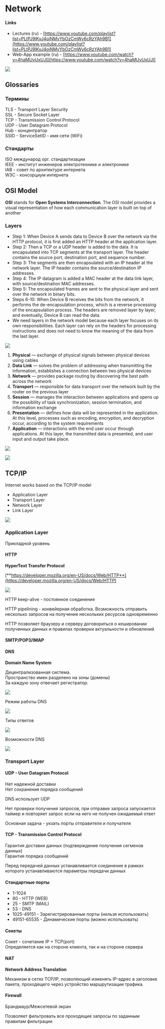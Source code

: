 # Network

#### Links

- Lectures (ru) - [https://www.youtube.com/playlist?list=PLtPJ9lKvJ4oiNMvYbOzCmWy6cRzYAh9B1](https://www.youtube.com/playlist?list=PLtPJ9lKvJ4oiNMvYbOzCmWy6cRzYAh9B1)
- Web-App example (ru) - [https://www.youtube.com/watch?v=4haMUvUxUJI](https://www.youtube.com/watch?v=4haMUvUxUJI)

![](../../../aaa-assets/network-9.jpg)

## Glossaries

### Термины

TLS - Transport Layer Security\
SSL - Secure Socket Layer\
TCP - Transmission Control Protocol\
UDP - User Datagram Protocol\
Hub - концентратор\
SSID - ServiceSetID - имя сети (WiFi)

### Стандарты

ISO международ орг. стандартизации\
IEEE - институт инженеров электротехнике и электронике\
IAB - совет по архитектуре интернета\
W3C - консорциум интернета

## OSI Model

**OSI** stands for **Open Systems Interconnection**. The OSI model provides a visual representation of how each communication layer is built on top of another

### Layers

- Step 1: When Device A sends data to Device B over the network via the HTTP protocol, it is first added an HTTP header at the application layer.
- Step 2: Then a TCP or a UDP header is added to the data. It is encapsulated into TCP segments at the transport layer. The header contains the source port, destination port, and sequence number.
- Step 3: The segments are then encapsulated with an IP header at the network layer. The IP header contains the source/destination IP addresses.
- Step 4: The IP datagram is added a MAC header at the data link layer, with source/destination MAC addresses.
- Step 5: The encapsulated frames are sent to the physical layer and sent over the network in binary bits.
- Steps 6-10: When Device B receives the bits from the network, it performs the de-encapsulation process, which is a reverse processing of the encapsulation process. The headers are removed layer by layer, and eventually, Device B can read the data.
- We need layers in the network model because each layer focuses on its own responsibilities. Each layer can rely on the headers for processing instructions and does not need to know the meaning of the data from the last layer.

![](../../../aaa-assets/network-10.jpeg)

1. **Physical** — exchange of physical signals between physical devices using cables
2. **Data Link** — solves the problem of addressing when transmitting the information, establishes a connection between two physical devices
3. **Network** — provides package routing by discovering the best path across the network
4. **Transport** — responsible for data transport over the network built by the router on the previous layer
5. **Session** — manages the interaction between applications and opens up the possibility of task synchronization, session termination, and information exchange
6. **Presentation** — defines how data will be represented in the application. At this level, processes such as encoding, encryption, and decryption occur, according to the system requirements
7. **Application** — interactions with the end user occur through applications. At this layer, the transmitted data is presented, and user input and output take place.

![](../../../aaa-assets/network-1.png)

![](../../../aaa-assets/network-2.png)

## TCP/IP

Internet works based on the TCP/IP model

- Application Layer
- Transport Layer
- Network Layer
- Link Layer

![](../../../aaa-assets/network-3.png)

### Application Layer
Прикладной уровень

#### HTTP

**HyperText Transfer Protocol**

[**https://developer.mozilla.org/en-US/docs/Web/HTTP**](https://developer.mozilla.org/en-US/docs/Web/HTTP)

![](../../../aaa-assets/network-8.png)

HTTP keep-alive - постоянное соединение

HTTP pipelining - конвейерная обработка. Возможность отправить несколько запросов на получение нескольких ресурсов одновременно

HTTP позволяет браузеру и серверу договориться о кешировании полученных данных и правилах проверки актуальности и обновлений

#### SMTP/POP3/IMAP

#### DNS

**Domain Name System**

Децентрализованная система.\
Пространство имен разделено на зоны (домены)\
За каждую зону отвечает регистратор.

![](../../../aaa-assets/network-4.png)

Режим работы DNS

![](../../../aaa-assets/network-5.png)

Типы ответов

![](../../../aaa-assets/network-6.png)

Возможности DNS

![](../../../aaa-assets/network-7.png)

### Transport Layer

#### UDP - User Datagram Protocol

Нет надежной доставки\
Нет сохранения порядка сообщений

DNS использует UDP

Нет проверки получения запросов, при отправке запроса запускается таймер и повторяет запрос если на него не получен ожидаемый ответ

Основная задача - укзать порты отправителя и получателя

#### TCP - Transmission Control Protocol

Гарантия доставки данных (подтверждение получения сегменов данных)\
Гарантия порядка сообщений

Перед передачей данных устанавливается соединение в рамках которого устанавливаются параметры передачи данных

#### Стандартные порты

- 1-1024
- 80 - HTTP (WEB)
- 25 - SMTP (MAIL)
- 53 - DNS
- 1025-49151 - Зарегистрированные порты (нельзя использовать)
- 49151-65535 - Динамические порты (можно использовать)

#### Сокеты

Сокет - сочетание IP + TCP(port)\
Определяется как на стороне клиента, так и на стороне сервера

#### NAT

**Network Address Translation**

Механизм в сетях TCP/IP, позволяющий изменять IP-адрес в заголовке пакета, проходящего через устройство маршрутизации трафика.

#### Firewall

Брандмаур/Межсетевой экран

Позволяет фильтровать все проходящие запросы по заданным правилам фильтрации
